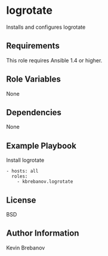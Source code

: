 logrotate
=========

Installs and configures logrotate

Requirements
------------

This role requires Ansible 1.4 or higher.

Role Variables
--------------

None

Dependencies
------------

None

Example Playbook
----------------

Install logrotate
```
- hosts: all
  roles:
    - kbrebanov.logrotate
```

License
-------

BSD

Author Information
------------------

Kevin Brebanov
